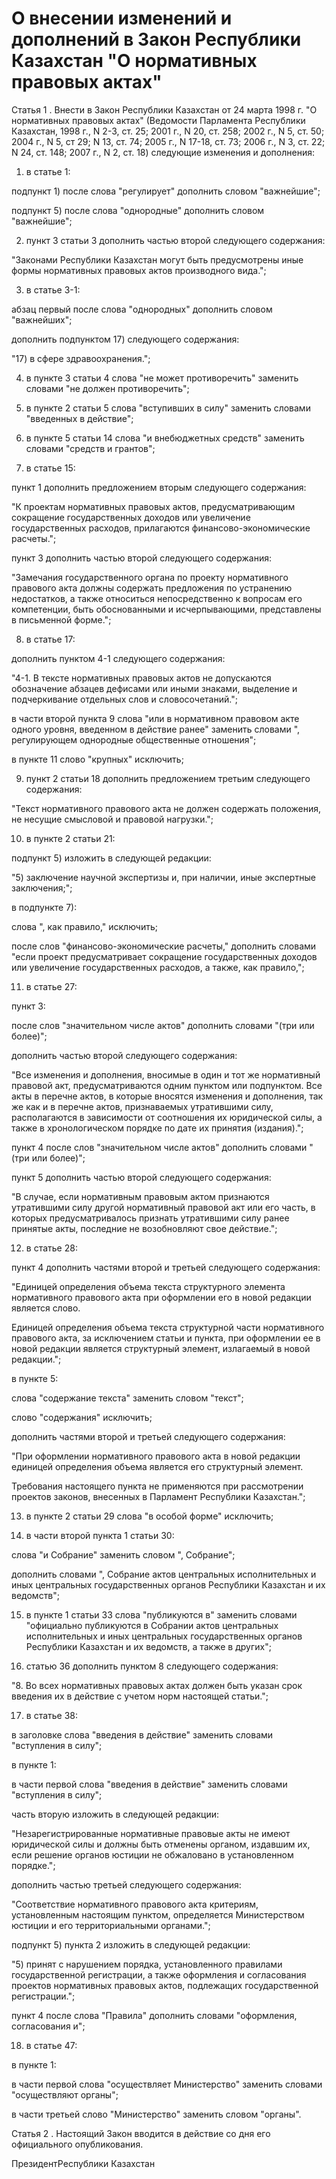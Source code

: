 # О внесении изменений и дополнений в Закон Республики Казахстан "О нормативных правовых актах"

Статья 1 . Внести в Закон Республики Казахстан от 24 марта 1998 г. "О нормативных правовых актах" (Ведомости Парламента Республики Казахстан, 1998 г., N 2-3, ст. 25; 2001 г., N 20, ст. 258; 2002 г., N 5, ст. 50; 2004 г., N 5, ст 29; N 13, ст. 74; 2005 г., N 17-18, ст. 73; 2006 г., N 3, ст. 22; N 24, ст. 148; 2007 г., N 2, ст. 18) следующие изменения и дополнения:

1) в статье 1:

подпункт 1) после слова "регулирует" дополнить словом "важнейшие";

подпункт 5) после слова "однородные" дополнить словом "важнейшие";

2) пункт 3 статьи 3 дополнить частью второй следующего содержания:

"Законами Республики Казахстан могут быть предусмотрены иные формы нормативных правовых актов производного вида.";

3) в статье 3-1:

абзац первый после слова "однородных" дополнить словом "важнейших";

дополнить подпунктом 17) следующего содержания:

"17) в сфере здравоохранения.";

4) в пункте 3 статьи 4 слова "не может противоречить" заменить словами "не должен противоречить";

5) в пункте 2 статьи 5 слова "вступивших в силу" заменить словами "введенных в действие";

6) в пункте 5 статьи 14 слова "и внебюджетных средств" заменить словами "средств и грантов";

7) в статье 15:

пункт 1 дополнить предложением вторым следующего содержания:

"К проектам нормативных правовых актов, предусматривающим сокращение государственных доходов или увеличение государственных расходов, прилагаются финансово-экономические расчеты.";

пункт 3 дополнить частью второй следующего содержания:

"Замечания государственного органа по проекту нормативного правового акта должны содержать предложения по устранению недостатков, а также относиться непосредственно к вопросам его компетенции, быть обоснованными и исчерпывающими, представлены в письменной форме.";

8) в статье 17:

дополнить пунктом 4-1 следующего содержания:

"4-1. В тексте нормативных правовых актов не допускаются обозначение абзацев дефисами или иными знаками, выделение и подчеркивание отдельных слов и словосочетаний.";

в части второй пункта 9 слова "или в нормативном правовом акте одного уровня, введенном в действие ранее" заменить словами ", регулирующем однородные общественные отношения";

в пункте 11 слово "крупных" исключить;

9) пункт 2 статьи 18 дополнить предложением третьим следующего содержания:

"Текст нормативного правового акта не должен содержать положения, не несущие смысловой и правовой нагрузки.";

10) в пункте 2 статьи 21:

подпункт 5) изложить в следующей редакции:

"5) заключение научной экспертизы и, при наличии, иные экспертные заключения;";

в подпункте 7):

слова ", как правило," исключить;

после слов "финансово-экономические расчеты," дополнить словами "если проект предусматривает сокращение государственных доходов или увеличение государственных расходов, а также, как правило,";

11) в статье 27:

пункт 3:

после слов "значительном числе актов" дополнить словами "(три или более)";

дополнить частью второй следующего содержания:

"Все изменения и дополнения, вносимые в один и тот же нормативный правовой акт, предусматриваются одним пунктом или подпунктом. Все акты в перечне актов, в которые вносятся изменения и дополнения, так же как и в перечне актов, признаваемых утратившими силу, располагаются в зависимости от соотношения их юридической силы, а также в хронологическом порядке по дате их принятия (издания).";

пункт 4 после слов "значительном числе актов" дополнить словами "(три или более)";

пункт 5 дополнить частью второй следующего содержания:

"В случае, если нормативным правовым актом признаются утратившими силу другой нормативный правовой акт или его часть, в которых предусматривалось признать утратившими силу ранее принятые акты, последние не возобновляют свое действие.";

12) в статье 28:

пункт 4 дополнить частями второй и третьей следующего содержания:

"Единицей определения объема текста структурного элемента нормативного правового акта при оформлении его в новой редакции является слово.

Единицей определения объема текста структурной части нормативного правового акта, за исключением статьи и пункта, при оформлении ее в новой редакции является структурный элемент, излагаемый в новой редакции.";

в пункте 5:

слова "содержание текста" заменить словом "текст";

слово "содержания" исключить;

дополнить частями второй и третьей следующего содержания:

"При оформлении нормативного правового акта в новой редакции единицей определения объема является его структурный элемент.

Требования настоящего пункта не применяются при рассмотрении проектов законов, внесенных в Парламент Республики Казахстан.";

13) в пункте 2 статьи 29 слова "в особой форме" исключить;

14) в части второй пункта 1 статьи 30:

слова "и Собрание" заменить словом ", Собрание";

дополнить словами ", Собрание актов центральных исполнительных и иных центральных государственных органов Республики Казахстан и их ведомств";

15) в пункте 1 статьи 33 слова "публикуются в" заменить словами "официально публикуются в Собрании актов центральных исполнительных и иных центральных государственных органов Республики Казахстан и их ведомств, а также в других";

16) статью 36 дополнить пунктом 8 следующего содержания:

"8. Во всех нормативных правовых актах должен быть указан срок введения их в действие с учетом норм настоящей статьи.";

17) в статье 38:

в заголовке слова "введения в действие" заменить словами "вступления в силу";

в пункте 1:

в части первой слова "введения в действие" заменить словами "вступления в силу";

часть вторую изложить в следующей редакции:

"Незарегистрированные нормативные правовые акты не имеют юридической силы и должны быть отменены органом, издавшим их, если решение органов юстиции не обжаловано в установленном порядке.";

дополнить частью третьей следующего содержания:

"Соответствие нормативного правового акта критериям, установленным настоящим пунктом, определяется Министерством юстиции и его территориальными органами.";

подпункт 5) пункта 2 изложить в следующей редакции:

"5) принят с нарушением порядка, установленного правилами государственной регистрации, а также оформления и согласования проектов нормативных правовых актов, подлежащих государственной регистрации.";

пункт 4 после слова "Правила" дополнить словами "оформления, согласования и";

18) в статье 47:

в пункте 1:

в части первой слова "осуществляет Министерство" заменить словами "осуществляют органы";

в части третьей слово "Министерство" заменить словом "органы".

Статья 2 . Настоящий Закон вводится в действие со дня его официального опубликования.

ПрезидентРеспублики Казахстан

